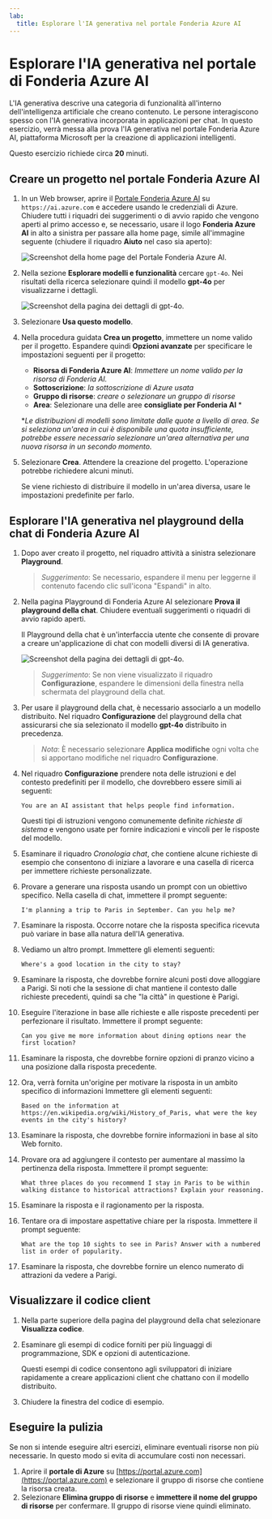 ```yaml
---
lab:
  title: Esplorare l'IA generativa nel portale Fonderia Azure AI
---
```


# Esplorare l'IA generativa nel portale di Fonderia Azure AI

L'IA generativa descrive una categoria di funzionalità all'interno dell'intelligenza artificiale che creano contenuto. Le persone interagiscono spesso con l'IA generativa incorporata in applicazioni per chat. In questo esercizio, verrà messa alla prova l'IA generativa nel portale Fonderia Azure AI, piattaforma Microsoft per la creazione di applicazioni intelligenti. 

Questo esercizio richiede circa **20** minuti.

## Creare un progetto nel portale Fonderia Azure AI

1. In un Web browser, aprire il [Portale Fonderia Azure AI](https://ai.azure.com) su `https://ai.azure.com` e accedere usando le credenziali di Azure. Chiudere tutti i riquadri dei suggerimenti o di avvio rapido che vengono aperti al primo accesso e, se necessario, usare il logo **Fonderia Azure AI** in alto a sinistra per passare alla home page, simile all'immagine seguente (chiudere il riquadro **Aiuto** nel caso sia aperto):

    ![Screenshot della home page del Portale Fonderia Azure AI.](./media/ai-foundry-portal.png)

1. Nella sezione **Esplorare modelli e funzionalità** cercare `gpt-4o`. Nei risultati della ricerca selezionare quindi il modello **gpt-4o** per visualizzarne i dettagli.

    ![Screenshot della pagina dei dettagli di gpt-4o.](./media/gpt-4o-details.png)

1. Selezionare **Usa questo modello**.

1. Nella procedura guidata **Crea un progetto**, immettere un nome valido per il progetto. Espandere quindi **Opzioni avanzate** per specificare le impostazioni seguenti per il progetto:
    - **Risorsa di Fonderia Azure AI**: *Immettere un nome valido per la risorsa di Fonderia AI.*
    - **Sottoscrizione**: *la sottoscrizione di Azure usata*
    - **Gruppo di risorse**: *creare o selezionare un gruppo di risorse*
    - **Area**: Selezionare una delle aree **consigliate per Fonderia AI** \*
    
    \**Le distribuzioni di modelli sono limitate dalle quote a livello di area. Se si seleziona un'area in cui è disponibile una quota insufficiente, potrebbe essere necessario selezionare un'area alternativa per una nuova risorsa in un secondo momento.*

1. Selezionare **Crea**. Attendere la creazione del progetto. L'operazione potrebbe richiedere alcuni minuti.

    Se viene richiesto di distribuire il modello in un'area diversa, usare le impostazioni predefinite per farlo.

## Esplorare l'IA generativa nel playground della chat di Fonderia Azure AI

1. Dopo aver creato il progetto, nel riquadro attività a sinistra selezionare **Playground**. 

    >*Suggerimento*: Se necessario, espandere il menu per leggerne il contenuto facendo clic sull'icona "Espandi" in alto.

1. Nella pagina Playground di Fonderia Azure AI selezionare **Prova il playground della chat**. Chiudere eventuali suggerimenti o riquadri di avvio rapido aperti.

    Il Playground della chat è un'interfaccia utente che consente di provare a creare un'applicazione di chat con modelli diversi di IA generativa.

    ![Screenshot della pagina dei dettagli di gpt-4o.](./media/chat-playground.png)

    >*Suggerimento*: Se non viene visualizzato il riquadro **Configurazione**, espandere le dimensioni della finestra nella schermata del playground della chat.  

1. Per usare il playground della chat, è necessario associarlo a un modello distribuito. Nel riquadro **Configurazione** del playground della chat assicurarsi che sia selezionato il modello **gpt-4o** distribuito in precedenza. 

    >*Nota*: È necessario selezionare **Applica modifiche** ogni volta che si apportano modifiche nel riquadro **Configurazione**.

1. Nel riquadro **Configurazione** prendere nota delle istruzioni e del contesto predefiniti per il modello, che dovrebbero essere simili ai seguenti:

    `You are an AI assistant that helps people find information.`

    Questi tipi di istruzioni vengono comunemente definite *richieste di sistema* e vengono usate per fornire indicazioni e vincoli per le risposte del modello.

1. Esaminare il riquadro *Cronologia chat*, che contiene alcune richieste di esempio che consentono di iniziare a lavorare e una casella di ricerca per immettere richieste personalizzate. 

1. Provare a generare una risposta usando un prompt con un obiettivo specifico. Nella casella di chat, immettere il prompt seguente:

    ```prompt
    I'm planning a trip to Paris in September. Can you help me?
    ```

1. Esaminare la risposta. Occorre notare che la risposta specifica ricevuta può variare in base alla natura dell'IA generativa.

1. Vediamo un altro prompt. Immettere gli elementi seguenti:

    ```prompt
    Where's a good location in the city to stay?
    ```

1. Esaminare la risposta, che dovrebbe fornire alcuni posti dove alloggiare a Parigi. Si noti che la sessione di chat mantiene il contesto dalle richieste precedenti, quindi sa che "la città" in questione è Parigi.

1. Eseguire l'iterazione in base alle richieste e alle risposte precedenti per perfezionare il risultato. Immettere il prompt seguente:

    ```prompt
    Can you give me more information about dining options near the first location?
    ```

1. Esaminare la risposta, che dovrebbe fornire opzioni di pranzo vicino a una posizione dalla risposta precedente. 

1. Ora, verrà fornita un'origine per motivare la risposta in un ambito specifico di informazioni Immettere gli elementi seguenti: 

    ```prompt
    Based on the information at https://en.wikipedia.org/wiki/History_of_Paris, what were the key events in the city's history?
    ```

1. Esaminare la risposta, che dovrebbe fornire informazioni in base al sito Web fornito. 

1. Provare ora ad aggiungere il contesto per aumentare al massimo la pertinenza della risposta. Immettere il prompt seguente: 

    ```prompt
    What three places do you recommend I stay in Paris to be within walking distance to historical attractions? Explain your reasoning.
    ```

1. Esaminare la risposta e il ragionamento per la risposta.  

1. Tentare ora di impostare aspettative chiare per la risposta. Immettere il prompt seguente:

    ```prompt
    What are the top 10 sights to see in Paris? Answer with a numbered list in order of popularity.
    ```

1. Esaminare la risposta, che dovrebbe fornire un elenco numerato di attrazioni da vedere a Parigi.

## Visualizzare il codice client

1. Nella parte superiore della pagina del playground della chat selezionare **Visualizza codice**.
1. Esaminare gli esempi di codice forniti per più linguaggi di programmazione, SDK e opzioni di autenticazione.

    Questi esempi di codice consentono agli sviluppatori di iniziare rapidamente a creare applicazioni client che chattano con il modello distribuito.

1. Chiudere la finestra del codice di esempio.

## Eseguire la pulizia

Se non si intende eseguire altri esercizi, eliminare eventuali risorse non più necessarie. In questo modo si evita di accumulare costi non necessari.

1. Aprire il **portale di Azure** su [https://portal.azure.com](https://portal.azure.com) e selezionare il gruppo di risorse che contiene la risorsa creata.
1. Selezionare **Elimina gruppo di risorse** e **immettere il nome del gruppo di risorse** per confermare. Il gruppo di risorse viene quindi eliminato.
